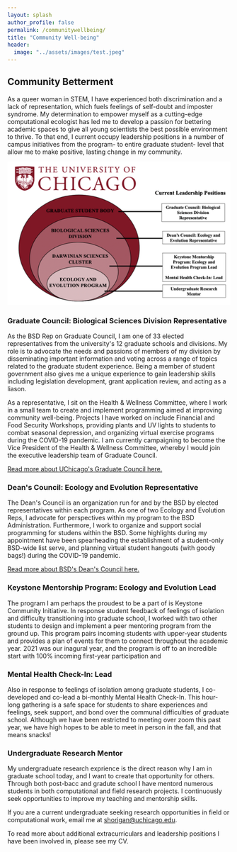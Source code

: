 ```yaml
---
layout: splash
author_profile: false
permalink: /communitywellbeing/
title: "Community Well-being"
header:
  image: "../assets/images/test.jpeg" 
---
```


## Community Betterment

As a queer woman in STEM, I have experienced both discrimination and a lack of representation, which fuels feelings of self-doubt and imposter syndrome. My determination to empower myself as a cutting-edge computational ecologist has led me to develop a passion for bettering academic spaces to give all young scientists the best possible environment to thrive. To that end, I current occupy leadership positions in a number of campus initiatives from the program- to entire graduate student- level that allow me to make positive, lasting change in my community.

![image info](../assets/images/leadership.png)


### Graduate Council: Biological Sciences Division Representative
As the BSD Rep on Graduate Council, I am one of 33 elected representatives from the university's 12 graduate schools and divisions. My role is to advocate the needs and passions of members of my division by disseminating important information and voting across a range of topics related to the graduate student experience. Being a member of student government also gives me a unique experience to gain leadership skills including legislation development, grant application review, and acting as a liason.

As a representative, I sit on the Health & Wellness Committee, where I work in a small team to create and implement programming aimed at improving community well-being. Projects I have worked on include Financial and Food Security Workshops, providing plants and UV lights to students to combat seasonal depression, and organizing virtual exercise programs during the COVID-19 pandemic. I am currently campaigning to become the Vice President of the Health & Wellness Committee, whereby I would join the executive leadership team of Graduate Council. 

[Read more about UChicago's Graduate Council here.](https://gc.uchicago.edu/)

### Dean's Council: Ecology and Evolution Representative
The Dean's Council is an organization run for and by the BSD by elected representatives within each program. As one of two Ecology and Evolution Reps, I advocate for perspectives within my program to the BSD Administration. Furthermore, I work to organize and support social programming for studens within the BSD. Some highlights during my appointment have been spearheading the establishment of a student-only BSD-wide list serve, and planning virtual student hangouts (with goody bags!) during the COVID-19 pandemic.

[Read more about BSD's Dean's Council here.](https://biosciences.uchicago.edu/current-students/groups)

### Keystone Mentorship Program: Ecology and Evolution Lead
The program I am perhaps the proudest to be a part of is Keystone Community Initiative. In response student feedback of feelings of isolation and difficulty transitioning into graduate school, I worked with two other students to design and implement a peer mentoring program from the ground up. This program pairs incoming students with upper-year students and provides a plan of events for them to connect throughout the academic year. 2021 was our inagural year, and the program is off to an incredible start with 100% incoming first-year participation and 

### Mental Health Check-In: Lead
Also in response to feelings of isolation among graduate students, I co-developed and co-lead a bi-monthly Mental Health Check-In. This hour-long gathering is a safe space for students to share experiences and feelings, seek support, and bond over the communal difficulties of graduate school. Although we have been restricted to meeting over zoom this past year, we have high hopes to be able to meet in person in the fall, and that means snacks!

### Undergraduate Research Mentor
My undergraduate research exprience is the direct reason why I am in graduate school today, and I want to create that opportunity for others. Through both post-bacc and gradute school I have mentord numerous students in both computational and field research projects. I continuously seek opportunities to improve my teaching and mentorship skills.

If you are a current undergraduate seeking research opportunities in field or computational work, email me at shorigan@uchicago.edu.

To read more about additional extracurriculars and leadership positions I have been involved in, please see my CV.

